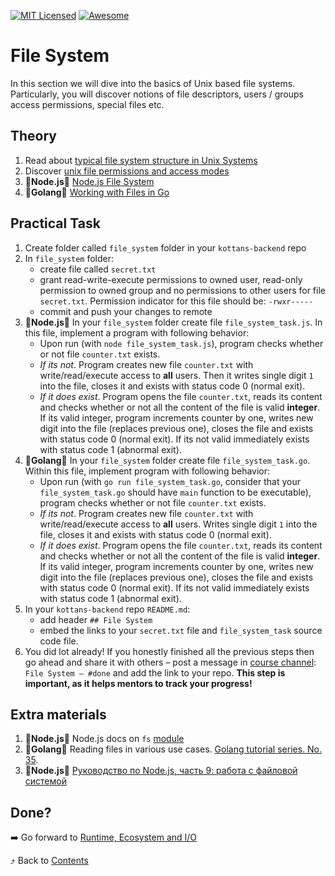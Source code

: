 [![MIT Licensed][icon-mit]][license]
[![Awesome][icon-awesome]][awesome]
&nbsp;&nbsp;&nbsp;&nbsp;&nbsp;&nbsp;

# File System

In this section we will dive into the basics of Unix based file systems. Particularly, you will discover
notions of file descriptors, users / groups access permissions, special files etc.

## Theory

1. Read about [typical file system structure in Unix Systems](https://www.geeksforgeeks.org/operating-system-unix-file-system/)
1. Discover [unix file permissions and access modes](https://www.tutorialspoint.com/unix/unix-file-permission.htm)
1. :vertical_traffic_light:**Node.js**:vertical_traffic_light: [Node.js File System](https://www.tutorialsteacher.com/nodejs/nodejs-file-system)
1. :vertical_traffic_light:**Golang**:vertical_traffic_light: [Working with Files in Go](https://www.devdungeon.com/content/working-files-go)

## Practical Task

1. Create folder called `file_system` folder in
   your `kottans-backend` repo
1. In `file_system` folder:
   - create file called `secret.txt`
   - grant read-write-execute permissions to owned user, read-only permission to owned group and no permissions to other users for file `secret.txt`. Permission indicator for this file should be: `-rwxr-----`
   - commit and push your changes to remote
1. :vertical_traffic_light:**Node.js**:vertical_traffic_light: In your `file_system` folder create file `file_system_task.js`. In this file, implement a program with following behavior:
   - Upon run (with `node file_system_task.js`), program checks whether or not file `counter.txt` exists.
   - _If its not_. Program creates new file `counter.txt` with write/read/execute access to **all** users. Then it writes single digit `1` into the file, closes it and exists with status code 0 (normal exit).
   - _If it does exist_. Program opens the file `counter.txt`, reads its content and checks whether or not all the content of the file is valid **integer**. If its valid integer, program increments counter by one, writes new digit into the file (replaces previous one), closes the file and exists with status code 0 (normal exit). If its not valid immediately exists with status code 1 (abnormal exit).
1. :vertical_traffic_light:**Golang**:vertical_traffic_light: In your `file_system` folder create file `file_system_task.go`. Within this file, implement program with following behavior:
   - Upon run (with `go run file_system_task.go`, consider that your `file_system_task.go` should have `main` function to be executable), program checks whether or not file `counter.txt` exists.
   - _If its not_. Program creates new file `counter.txt` with write/read/execute access to **all** users. Writes single digit `1` into the file, closes it and exists with status code 0 (normal exit).
   - _If it does exist_. Program opens the file `counter.txt`, reads its content and checks whether or not all the content of the file is valid **integer**. If its valid integer, program increments counter by one, writes new digit into the file (replaces previous one), closes the file and exists with status code 0 (normal exit). If its not valid immediately exists with status code 1 (abnormal exit).
1. In your `kottans-backend` repo `README.md`:
   - add header `## File System`
   - embed the links to your `secret.txt` file and `file_system_task` source code file.
1. You did lot already! If you honestly finished all the previous steps then go ahead
   and share it with others –
   post a message in [course channel](https://t.me/joinchat/Dqrdixe1c2K9bXUFBzNWtg):
   `File System — #done` and add the link to your repo. **This step is important, as it helps mentors to track your progress!**

## Extra materials

1. :vertical_traffic_light:**Node.js**:vertical_traffic_light: Node.js docs on `fs` [module](https://nodejs.org/api/fs.html)
2. :vertical_traffic_light:**Golang**:vertical_traffic_light: Reading files in various use cases. [Golang tutorial series. No. 35](https://golangbot.com/read-files/).
3. :vertical_traffic_light:**Node.js**:vertical_traffic_light: [Руководство по Node.js, часть 9: работа с файловой системой](https://habr.com/ru/company/ruvds/blog/424969/)

## Done?

➡️ Go forward to [Runtime, Ecosystem and I/O](runtime_and_ecosystem.md)

⤴️ Back to [Contents](../contents.md)

[chat]: https://tbd.com
[icon-chat]: https://img.shields.io/badge/chat-on%20telegram-blue.svg
[icon-mit]: https://img.shields.io/badge/license-MIT-blue.svg
[icon-awesome]: https://cdn.rawgit.com/sindresorhus/awesome/d7305f38d29fed78fa85652e3a63e154dd8e8829/media/badge.svg
[license]: https://github.com/Kottans/web/blob/master/LICENSE.md
[awesome]: https://github.com/sindresorhus/awesome
